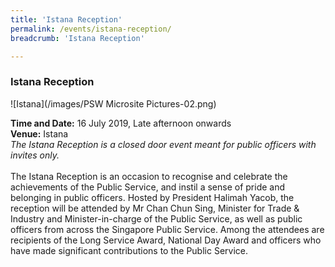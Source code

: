 ```yaml
---
title: 'Istana Reception'
permalink: /events/istana-reception/
breadcrumb: 'Istana Reception'

---
```


### Istana Reception

![Istana](/images/PSW Microsite Pictures-02.png)

**Time and Date:** 16 July 2019, Late afternoon onwards
<br>
**Venue:** Istana
<br>
*The Istana Reception is a closed door event meant for public officers with invites only.*
<br>
<br>
The Istana Reception is an occasion to recognise and celebrate the achievements of the Public Service, and instil a sense of pride and belonging in public officers. Hosted by President Halimah Yacob, the reception will be attended by Mr Chan Chun Sing, Minister for Trade & Industry and Minister-in-charge of the Public Service, as well as public officers from across the Singapore Public Service. Among the attendees are recipients of the Long Service Award, National Day Award and officers who have made significant contributions to the Public Service. 
<!-- <a href="#"><img src="/images/sign-up-btn.png" style="width:280px" /> </a> -->
<!-- <a href="include link><img src="/include image" style="width:280px"/> </a> --> 
